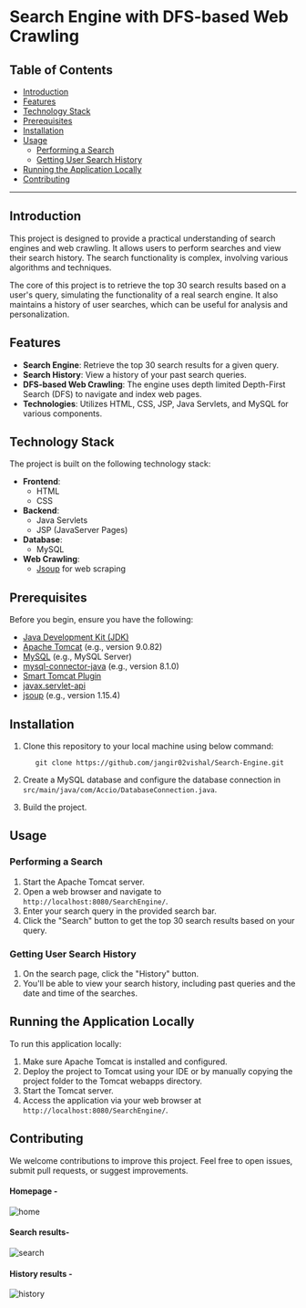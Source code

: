 # Search Engine with DFS-based Web Crawling

## Table of Contents
- [Introduction](#introduction)
- [Features](#features)
- [Technology Stack](#technology-stack)
- [Prerequisites](#prerequisites)
- [Installation](#installation)
- [Usage](#usage)
  - [Performing a Search](#performing-a-search)
  - [Getting User Search History](#getting-user-search-history)
- [Running the Application Locally](#running-the-application-locally)
- [Contributing](#contributing)

---

## Introduction

This project is designed to provide a practical understanding of search engines and web crawling. It allows users to perform searches and view their search history. The search functionality is complex, involving various algorithms and techniques.

The core of this project is to retrieve the top 30 search results based on a user's query, simulating the functionality of a real search engine. It also maintains a history of user searches, which can be useful for analysis and personalization.

## Features

- **Search Engine**: Retrieve the top 30 search results for a given query.
- **Search History**: View a history of your past search queries.
- **DFS-based Web Crawling**: The engine uses depth limited Depth-First Search (DFS) to navigate and index web pages.
- **Technologies**: Utilizes HTML, CSS, JSP, Java Servlets, and MySQL for various components.

## Technology Stack

The project is built on the following technology stack:
- **Frontend**:
  - HTML
  - CSS
- **Backend**:
  - Java Servlets
  - JSP (JavaServer Pages)
- **Database**:
  - MySQL
- **Web Crawling**:
  - [Jsoup](https://jsoup.org/) for web scraping

## Prerequisites

Before you begin, ensure you have the following:
- [Java Development Kit (JDK)](https://www.oracle.com/java/technologies/javase-downloads.html)
- [Apache Tomcat](http://tomcat.apache.org/) (e.g., version 9.0.82)
- [MySQL](https://dev.mysql.com/downloads/mysql/) (e.g., MySQL Server)
- [mysql-connector-java](https://dev.mysql.com/downloads/connector/j/) (e.g., version 8.1.0)
- [Smart Tomcat Plugin](https://plugins.jetbrains.com/plugin/9494-smart-tomcat)
- [javax.servlet-api](https://mvnrepository.com/artifact/javax.servlet/javax.servlet-api/4.0.1)
- [jsoup](https://jsoup.org/download) (e.g., version 1.15.4)

## Installation

1. Clone this repository to your local machine using below command:

          git clone https://github.com/jangir02vishal/Search-Engine.git

2. Create a MySQL database and configure the database connection in `src/main/java/com/Accio/DatabaseConnection.java`.
3. Build the project.

## Usage

### Performing a Search

1. Start the Apache Tomcat server.
2. Open a web browser and navigate to `http://localhost:8080/SearchEngine/`.
3. Enter your search query in the provided search bar.
4. Click the "Search" button to get the top 30 search results based on your query.

### Getting User Search History

1. On the search page, click the "History" button.
2. You'll be able to view your search history, including past queries and the date and time of the searches.

## Running the Application Locally

To run this application locally:

1. Make sure Apache Tomcat is installed and configured.
2. Deploy the project to Tomcat using your IDE or by manually copying the project folder to the Tomcat webapps directory.
3. Start the Tomcat server.
4. Access the application via your web browser at `http://localhost:8080/SearchEngine/`.

## Contributing

We welcome contributions to improve this project. Feel free to open issues, submit pull requests, or suggest improvements.

#### Homepage - ####
![home](https://github.com/jangir02vishal/Search-Engine/assets/136950731/cca9c1f0-4c61-44f9-97b5-8631ebac59fc)

#### Search results- ####
![search](https://github.com/jangir02vishal/Search-Engine/assets/136950731/92c4a87e-b3c5-4d53-a6d8-febfbfe02447)

#### History results - ####
![history](https://github.com/jangir02vishal/Search-Engine/assets/136950731/778de603-480c-4172-bbda-cb39a8d4927b)
